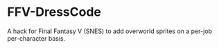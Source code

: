 # FFV-DressCode
A hack for Final Fantasy V (SNES) to add overworld sprites on a per-job per-character basis.
